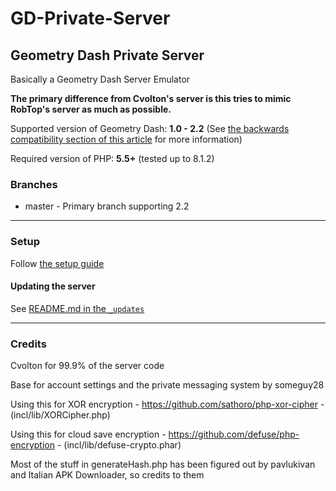 # GD-Private-Server
## Geometry Dash Private Server
Basically a Geometry Dash Server Emulator

**The primary difference from Cvolton's server is this tries to mimic RobTop's server as much as possible.**

Supported version of Geometry Dash: **1.0 - 2.2**
(See [the backwards compatibility section of this article](https://github.com/Kiwi-i/GD-Private-Server/wiki/Deliberate-differences-from-real-GD) for more information)

Required version of PHP: **5.5+** (tested up to 8.1.2)

### Branches
- master - Primary branch supporting 2.2
***
### Setup
Follow [the setup guide](https://github.com/Kiwi-i/GD-Private-Server/wiki/Setup-guide-for-VPSs-and-Webserver-Hosts)

#### Updating the server
See [README.md in the `_updates`](_updates/README.md)
***
### Credits
Cvolton for 99.9% of the server code

Base for account settings and the private messaging system by someguy28

Using this for XOR encryption - https://github.com/sathoro/php-xor-cipher - (incl/lib/XORCipher.php)

Using this for cloud save encryption - https://github.com/defuse/php-encryption - (incl/lib/defuse-crypto.phar)

Most of the stuff in generateHash.php has been figured out by pavlukivan and Italian APK Downloader, so credits to them